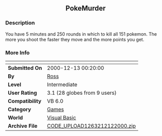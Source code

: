 ﻿<div align="center">

## PokeMurder


</div>

### Description

You have 5 minutes and 250 rounds in which to kill all 151 pokemon. The more you shoot the faster they move and the more points you get.
 
### More Info
 


<span>             |<span>
---                |---
**Submitted On**   |2000-12-13 00:20:00
**By**             |[Ross](https://github.com/Planet-Source-Code/PSCIndex/blob/master/ByAuthor/ross.md)
**Level**          |Intermediate
**User Rating**    |3.1 (28 globes from 9 users)
**Compatibility**  |VB 6\.0
**Category**       |[Games](https://github.com/Planet-Source-Code/PSCIndex/blob/master/ByCategory/games__1-38.md)
**World**          |[Visual Basic](https://github.com/Planet-Source-Code/PSCIndex/blob/master/ByWorld/visual-basic.md)
**Archive File**   |[CODE\_UPLOAD1263212122000\.zip](https://github.com/Planet-Source-Code/ross-pokemurder__1-13553/archive/master.zip)








